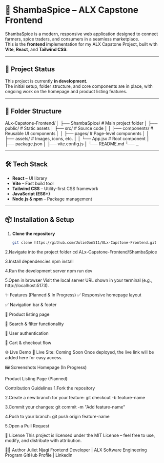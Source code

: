 # 🌿 ShambaSpice – ALX Capstone Frontend

ShambaSpice is a modern, responsive web application designed to connect farmers, spice traders, and consumers in a seamless marketplace.  
This is the **frontend** implementation for my ALX Capstone Project, built with **Vite**, **React**, and **Tailwind CSS**.

---

## 🚀 Project Status
This project is currently **in development**.  
The initial setup, folder structure, and core components are in place, with ongoing work on the homepage and product listing features.

---

## 📂 Folder Structure
ALx-Capstone-Frontend/
│
├── ShambaSpice/ # Main project folder
│ ├── public/ # Static assets
│ ├── src/ # Source code
│ │ ├── components/ # Reusable UI components
│ │ ├── pages/ # Page-level components
│ │ ├── assets/ # Images, icons, etc.
│ │ └── App.jsx # Root component
│ ├── package.json
│ ├── vite.config.js
│ └── README.md
└── ...

---

## 🛠️ Tech Stack
- **React** – UI library
- **Vite** – Fast build tool
- **Tailwind CSS** – Utility-first CSS framework
- **JavaScript (ES6+)**
- **Node.js & npm** – Package management

---

## 📦 Installation & Setup

1. **Clone the repository**
   ```bash
   git clone https://github.com/JulieDon511/ALx-Capstone-Frontend.git

2.Navigate into the project folder
    cd ALx-Capstone-Frontend/ShambaSpice

3.Install dependencies
    npm install

4.Run the development server
    npm run dev


5.Open in browser
Visit the local server URL shown in your terminal (e.g., http://localhost:5173).

✨ Features (Planned & In Progress)
✅ Responsive homepage layout

✅ Navigation bar & footer

🔄 Product listing page

🔄 Search & filter functionality

🔄 User authentication

🔄 Cart & checkout flow

    
🌐 Live Demo
🚀 Live Site: Coming Soon Once deployed, the live link will be added here for easy access.

🖼️ Screenshots
Homepage (In Progress)

Product Listing Page (Planned)



Contribution Guidelines
1.Fork the repository

2.Create a new branch for your feature:
    git checkout -b feature-name


3.Commit your changes:
    git commit -m "Add feature-name"


4.Push to your branch:
    git push origin feature-name


5.Open a Pull Request

📜 License
This project is licensed under the MIT License – feel free to use, modify, and distribute with attribution.

👩‍💻 Author
Juliet Njagi Frontend Developer | ALX Software Engineering Program GitHub Profile | LinkedIn
